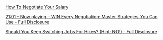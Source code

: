 [How To Negotiate Your Salary](https://youtu.be/kBIN2h16Rc4?si=d6g6SBbxaIpFOVkj)

[21:01 - Now playing - WIN Every Negotiation: Master Strategies You Can Use - Full Disclosure](https://youtu.be/v3VCZLg9IAQ?si=QD29eZQ5hASwR4c6)

[Should You Keep Switching Jobs For Hikes? (Hint: NO!) - Full Disclosure](https://youtu.be/Ssvh19jzlr4?si=qidFMcpebZJxKhSE)
